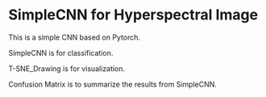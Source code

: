 # SimpleCNN for Hyperspectral Image
This is a simple CNN based on Pytorch.

SimpleCNN is for classification.

T-SNE_Drawing is for visualization.

Confusion Matrix is to summarize the results from SimpleCNN.

